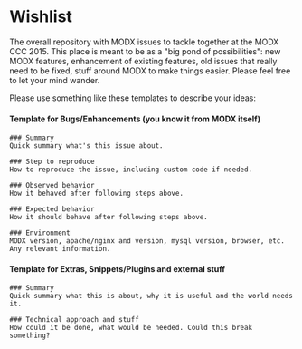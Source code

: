 # Wishlist
The overall repository with MODX issues to tackle together at the MODX CCC 2015. This place is meant to be as a "big pond of possibilities": new MODX features, enhancement of existing features, old issues that really need to be fixed, stuff around MODX to make things easier. Please feel free to let your mind wander.

Please use something like these templates to describe your ideas:

#### Template for Bugs/Enhancements (you know it from MODX itself)

    ### Summary
    Quick summary what's this issue about.

    ### Step to reproduce
    How to reproduce the issue, including custom code if needed.

    ### Observed behavior
    How it behaved after following steps above.

    ### Expected behavior
    How it should behave after following steps above.

    ### Environment
    MODX version, apache/nginx and version, mysql version, browser, etc. Any relevant information.

#### Template for Extras, Snippets/Plugins and external stuff

    ### Summary
    Quick summary what this is about, why it is useful and the world needs it.

    ### Technical approach and stuff
    How could it be done, what would be needed. Could this break something?
